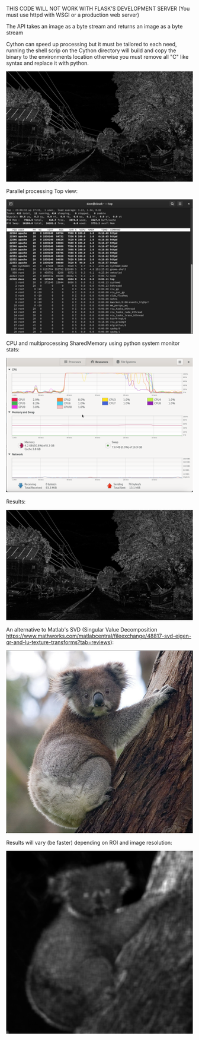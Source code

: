 
THIS CODE WILL NOT WORK WITH FLASK'S DEVELOPMENT SERVER (You must use httpd with WSGI or a production web server)

The API takes an image as a byte stream and returns an image as a byte stream

Cython can speed up processing but it must be tailored to each need, running the shell scrip on the Cython directory will build and copy the binary to the environments location otherwise you must remove all "C" like syntax and replace it with python.


![alt text](https://github.com/d3spinoz4/Paramecia/blob/main/png/road-img.png?raw=true)

Parallel processing Top view:

![alt text](https://github.com/d3spinoz4/Paramecia/blob/main/png/top.png?raw=true)

CPU and multiprocessing SharedMemory using python system monitor stats:

![alt text](https://github.com/d3spinoz4/Paramecia/blob/main/png/system.png?raw=true)

Results:

![alt text](https://github.com/d3spinoz4/Paramecia/blob/main/png/road-img-svd.png?raw=true)

An alternative to Matlab's SVD (Singular Value Decomposition https://www.mathworks.com/matlabcentral/fileexchange/48817-svd-eigen-qr-and-lu-texture-transforms?tab=reviews):

![alt text](https://github.com/d3spinoz4/Paramecia/blob/main/png/koala.png?raw=true)

Results will vary (be faster) depending on ROI and image resolution:

![alt text](https://github.com/d3spinoz4/Paramecia/blob/main/png/koala-svd.png?raw=true)

